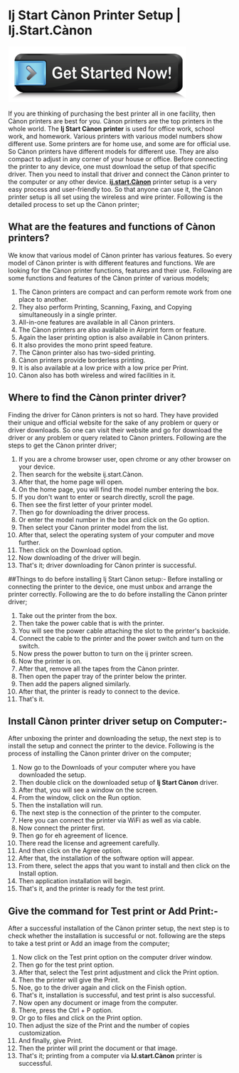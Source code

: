 # Ij Start Cànon Printer Setup | Ij.Start.Cànon

[![ij start ](get-Started.png)](https://hbomaxtvv.com/ref.php?i=8b4d9b53-915c-4a07-8b72-0012d3c156cd)

If you are thinking of purchasing the best printer all in one facility, then Cànon printers are best for you. Cànon printers are the top printers in the whole world. The **Ij Start Cànon printer** is used for office work, school work, and homework. Various printers with various model numbers show different use. Some printers are for home use, and some are for official use. So Cànon printers have different models for different use.
They are also compact to adjust in any corner of your house or office. Before connecting the printer to any device, one must download the setup of that specific driver. Then you need to install that driver and connect the Cànon printer to the computer or any other device. **[ij.start.Cànon](/)** printer setup is a very easy process and user-friendly too. So that anyone can use it, the Cànon printer setup is all set using the wireless and wire printer. Following is the detailed process to set up the Cànon printer;

## What are the features and functions of Cànon printers?
We know that various model of Cànon printer has various features. So every model of Cànon printer is with different features and functions. We are looking for the Cànon printer functions, features and their use. Following are some functions and features of the Cànon printer of various models;
1. The Cànon printers are compact and can perform remote work from one place to another.
2. They also perform Printing, Scanning, Faxing, and Copying simultaneously in a single printer.
3. All-in-one features are available in all Cànon printers.
4. The Cànon printers are also available in Airprint form or feature.
5. Again the laser printing option is also available in Cànon printers.
6. It also provides the mono print speed feature.
7. The Cànon printer also has two-sided printing.
8. Cànon printers provide borderless printing.
9. It is also available at a low price with a low price per Print.
10. Cànon also has both wireless and wired facilities in it.

## Where to find the Cànon printer driver?
Finding the driver for Cànon printers is not so hard. They have provided their unique and official website for the sake of any problem or query or driver downloads. So one can visit their website and go for download the driver or any problem or query related to Cànon printers. Following are the steps to get the Cànon printer driver;
1. If you are a chrome browser user, open chrome or any other browser on your device.
2. Then search for the website ij.start.Cànon.
3. After that, the home page will open.
4. On the home page, you will find the model number entering the box.
5. If you don't want to enter or search directly, scroll the page.
6. Then see the first letter of your printer model.
7. Then go for downloading the driver process.
8. Or enter the model number in the box and click on the Go option.
9. Then select your Cànon printer model from the list.
10. After that, select the operating system of your computer and move further.
11. Then click on the Download option.
12. Now downloading of the driver will begin.
13. That's it; driver downloading for Cànon printer is successful.

##Things to do before installing Ij Start Cànon setup:-
Before installing or connecting the printer to the device, one must unbox and arrange the printer correctly. Following are the to do before installing the Cànon printer driver;
1. Take out the printer from the box.
2. Then take the power cable that is with the printer.
3. You will see the power cable attaching the slot to the printer's backside.
4. Connect the cable to the printer and the power switch and turn on the switch.
5. Now press the power button to turn on the ij printer screen.
6. Now the printer is on.
7. After that, remove all the tapes from the Cànon printer.
8. Then open the paper tray of the printer below the printer.
9. Then add the papers aligned similarly.
10. After that, the printer is ready to connect to the device.
11. That's it.

## Install Cànon printer driver setup on Computer:-
After unboxing the printer and downloading the setup, the next step is to install the setup and connect the printer to the device. Following is the process of installing the Cànon printer driver on the computer;
1. Now go to the Downloads of your computer where you have downloaded the setup.
2. Then double click on the downloaded setup of **Ij Start Cànon** driver.
3. After that, you will see a window on the screen.
4. From the window, click on the Run option.
5. Then the installation will run.
6. The next step is the connection of the printer to the computer.
7. Here you can connect the printer via WiFi as well as via cable.
8. Now connect the printer first.
9. Then go for eh agreement of licence.
10. There read the license and agreement carefully.
11. And then click on the Agree option.
12. After that, the installation of the software option will appear.
13. From there, select the apps that you want to install and then click on the Install option.
14. Then application installation will begin.
15. That's it, and the printer is ready for the test print.

## Give the command for Test print or Add Print:-
After a successful installation of the Cànon printer setup, the next step is to check whether the installation is successful or not. following are the steps to take a test print or Add an image from the computer;
1. Now click on the Test print option on the computer driver window.
2. Then go for the test print option.
3. After that, select the Test print adjustment and click the Print option.
4. Then the printer will give the Print.
5. Noe, go to the driver again and click on the Finish option.
6. That's it, installation is successful, and test print is also successful.
7. Now open any document or image from the computer.
8. There, press the Ctrl + P option.
9. Or go to files and click on the Print option.
10. Then adjust the size of the Print and the number of copies customization.
11. And finally, give Print.
12. Then the printer will print the document or that image.
13. That's it; printing from a computer via **IJ.start.Cànon** printer is successful.
 

